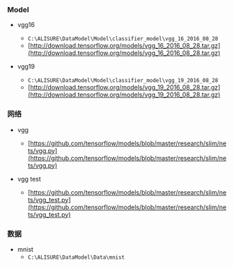 ###


### Model
* vgg16
    * `C:\ALISURE\DataModel\Model\classifier_model\vgg_16_2016_08_28`
    * [http://download.tensorflow.org/models/vgg_16_2016_08_28.tar.gz](http://download.tensorflow.org/models/vgg_16_2016_08_28.tar.gz)

* vgg19
    * `C:\ALISURE\DataModel\Model\classifier_model\vgg_19_2016_08_28`
    * [http://download.tensorflow.org/models/vgg_19_2016_08_28.tar.gz](http://download.tensorflow.org/models/vgg_19_2016_08_28.tar.gz)


### 网络
* vgg
    * [https://github.com/tensorflow/models/blob/master/research/slim/nets/vgg.py](https://github.com/tensorflow/models/blob/master/research/slim/nets/vgg.py)

* vgg test
    * [https://github.com/tensorflow/models/blob/master/research/slim/nets/vgg_test.py](https://github.com/tensorflow/models/blob/master/research/slim/nets/vgg_test.py)


### 数据
* mnist
    * `C:\ALISURE\DataModel\Data\mnist`

